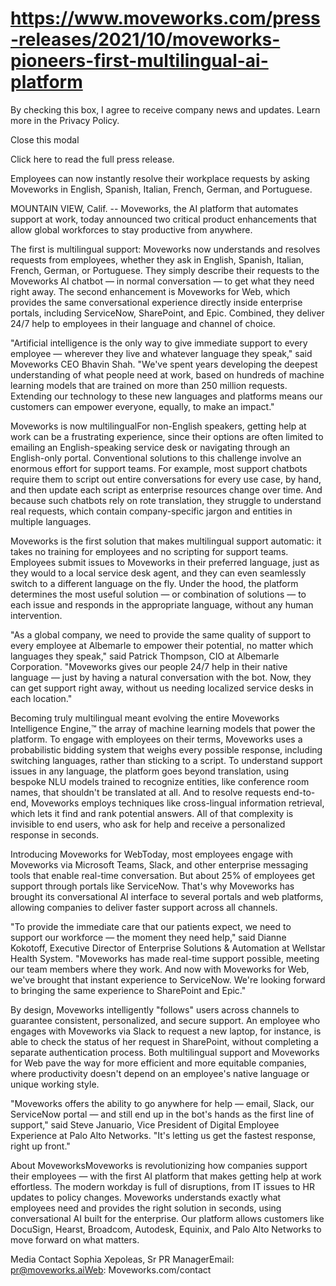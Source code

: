 # https://www.moveworks.com/press-releases/2021/10/moveworks-pioneers-first-multilingual-ai-platform

By checking this box, I agree to receive company news and updates. Learn more in the Privacy Policy.







  Close this modal
  


Click here to read the full press release.

Employees can now instantly resolve their workplace requests by asking Moveworks in English, Spanish, Italian, French, German, and Portuguese.

MOUNTAIN VIEW, Calif. -- Moveworks, the AI platform that automates support at work, today announced two critical product enhancements that allow global workforces to stay productive from anywhere.

The first is multilingual support: Moveworks now understands and resolves requests from employees, whether they ask in English, Spanish, Italian, French, German, or Portuguese. They simply describe their requests to the Moveworks AI chatbot — in normal conversation — to get what they need right away. The second enhancement is Moveworks for Web, which provides the same conversational experience directly inside enterprise portals, including ServiceNow, SharePoint, and Epic. Combined, they deliver 24/7 help to employees in their language and channel of choice.

"Artificial intelligence is the only way to give immediate support to every employee — wherever they live and whatever language they speak," said Moveworks CEO Bhavin Shah. "We've spent years developing the deepest understanding of what people need at work, based on hundreds of machine learning models that are trained on more than 250 million requests. Extending our technology to these new languages and platforms means our customers can empower everyone, equally, to make an impact."

Moveworks is now multilingualFor non-English speakers, getting help at work can be a frustrating experience, since their options are often limited to emailing an English-speaking service desk or navigating through an English-only portal. Conventional solutions to this challenge involve an enormous effort for support teams. For example, most support chatbots require them to script out entire conversations for every use case, by hand, and then update each script as enterprise resources change over time. And because such chatbots rely on rote translation, they struggle to understand real requests, which contain company-specific jargon and entities in multiple languages.

Moveworks is the first solution that makes multilingual support automatic: it takes no training for employees and no scripting for support teams. Employees submit issues to Moveworks in their preferred language, just as they would to a local service desk agent, and they can even seamlessly switch to a different language on the fly. Under the hood, the platform determines the most useful solution — or combination of solutions — to each issue and responds in the appropriate language, without any human intervention.

"As a global company, we need to provide the same quality of support to every employee at Albemarle to empower their potential, no matter which languages they speak," said Patrick Thompson, CIO at Albemarle Corporation. "Moveworks gives our people 24/7 help in their native language — just by having a natural conversation with the bot. Now, they can get support right away, without us needing localized service desks in each location."

Becoming truly multilingual meant evolving the entire Moveworks Intelligence Engine,™ the array of machine learning models that power the platform. To engage with employees on their terms, Moveworks uses a probabilistic bidding system that weighs every possible response, including switching languages, rather than sticking to a script. To understand support issues in any language, the platform goes beyond translation, using bespoke NLU models trained to recognize entities, like conference room names, that shouldn't be translated at all. And to resolve requests end-to-end, Moveworks employs techniques like cross-lingual information retrieval, which lets it find and rank potential answers. All of that complexity is invisible to end users, who ask for help and receive a personalized response in seconds.

Introducing Moveworks for WebToday, most employees engage with Moveworks via Microsoft Teams, Slack, and other enterprise messaging tools that enable real-time conversation. But about 25% of employees get support through portals like ServiceNow. That's why Moveworks has brought its conversational AI interface to several portals and web platforms, allowing companies to deliver faster support across all channels.

"To provide the immediate care that our patients expect, we need to support our workforce — the moment they need help," said Dianne Kokotoff, Executive Director of Enterprise Solutions & Automation at Wellstar Health System. "Moveworks has made real-time support possible, meeting our team members where they work. And now with Moveworks for Web, we've brought that instant experience to ServiceNow. We're looking forward to bringing the same experience to SharePoint and Epic."

By design, Moveworks intelligently "follows" users across channels to guarantee consistent, personalized, and secure support. An employee who engages with Moveworks via Slack to request a new laptop, for instance, is able to check the status of her request in SharePoint, without completing a separate authentication process. Both multilingual support and Moveworks for Web pave the way for more efficient and more equitable companies, where productivity doesn't depend on an employee's native language or unique working style.

"Moveworks offers the ability to go anywhere for help — email, Slack, our ServiceNow portal — and still end up in the bot's hands as the first line of support," said Steve Januario, Vice President of Digital Employee Experience at Palo Alto Networks. "It's letting us get the fastest response, right up front."

About MoveworksMoveworks is revolutionizing how companies support their employees — with the first AI platform that makes getting help at work effortless. The modern workday is full of disruptions, from IT issues to HR updates to policy changes. Moveworks understands exactly what employees need and provides the right solution in seconds, using conversational AI built for the enterprise. Our platform allows customers like DocuSign, Hearst, Broadcom, Autodesk, Equinix, and Palo Alto Networks to move forward on what matters.

Media Contact Sophia Xepoleas, Sr PR ManagerEmail: pr@moveworks.aiWeb: Moveworks.com/contact 

